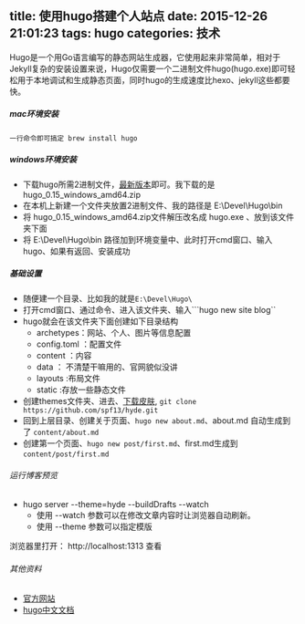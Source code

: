 title: 使用hugo搭建个人站点
date: 2015-12-26 21:01:23
tags: hugo
categories: 技术
---
Hugo是一个用Go语言编写的静态网站生成器，它使用起来非常简单，相对于Jekyll复杂的安装设置来说，Hugo仅需要一个二进制文件hugo(hugo.exe)即可轻松用于本地调试和生成静态页面，同时hugo的生成速度比hexo、jekyll这些都要快。

##### mac环境安装
	一行命令即可搞定 brew install hugo 

##### windows环境安装

* 下载hugo所需2进制文件，[最新版本](https://github.com/spf13/hugo/releases)即可。我下载的是 hugo_0.15_windows_amd64.zip
* 在本机上新建一个文件夹放置2进制文件、我的路径是 E:\Devel\Hugo\bin
* 将  hugo_0.15_windows_amd64.zip文件解压改名成 hugo.exe 、放到该文件夹下面
* 将 E:\Devel\Hugo\bin 路径加到环境变量中、此时打开cmd窗口、输入hugo、如果有返回、安装成功

##### 基础设置
* 随便建一个目录、比如我的就是```E:\Devel\Hugo\```
* 打开cmd窗口、通过命令、进入该文件夹、输入```hugo new site blog``
* hugo就会在该文件夹下面创建如下目录结构
	* archetypes：网站、个人、图片等信息配置
	* config.toml ：配置文件
	* content ：内容
	* data ： 不清楚干嘛用的、官网貌似没讲
	* layouts :布局文件
	* static :存放一些静态文件
* 创建themes文件夹、进去、[下载皮肤](https://github.com/spf13/hugoThemes), `git clone https://github.com/spf13/hyde.git`
* 回到上层目录、创建关于页面、`hugo new about.md`、about.md 自动生成到了 `content/about.md `
* 创建第一个页面、`hugo new post/first.md`、first.md生成到`content/post/first.md`

###### 运行博客预览
* hugo server --theme=hyde --buildDrafts --watch
	* 使用 --watch 参数可以在修改文章内容时让浏览器自动刷新。
	* 使用 --theme 参数可以指定模版

浏览器里打开： http://localhost:1313 查看

###### 其他资料
* [官方网站](https://gohugo.io/)
* [hugo中文文档](http://www.gohugo.org/)
